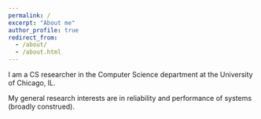```yaml
---
permalink: /
excerpt: "About me"
author_profile: true
redirect_from: 
  - /about/
  - /about.html
---
```


I am a CS researcher in the Computer Science department at the University of Chicago, IL. 

My general research interests are in reliability and performance of systems (broadly construed).  






